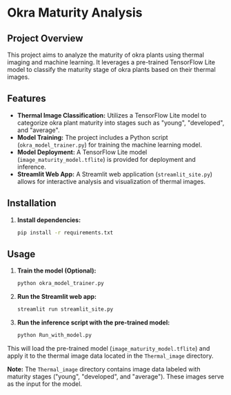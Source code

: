 # Okra Maturity Analysis

## Project Overview

This project aims to analyze the maturity of okra plants using thermal imaging and machine learning. It leverages a pre-trained TensorFlow Lite model to classify the maturity stage of okra plants based on their thermal images.

## Features

- **Thermal Image Classification:** Utilizes a TensorFlow Lite model to categorize okra plant maturity into stages such as "young", "developed", and "average".
- **Model Training:**  The project includes a Python script (`okra_model_trainer.py`) for training the machine learning model.
- **Model Deployment:**  A TensorFlow Lite model (`image_maturity_model.tflite`) is provided for deployment and inference.
- **Streamlit Web App:** A Streamlit web application (`streamlit_site.py`) allows for interactive analysis and visualization of thermal images.

## Installation


1. **Install dependencies:**

   ```bash
   pip install -r requirements.txt
   ```

## Usage

1. **Train the model (Optional):**

   ```bash
   python okra_model_trainer.py
   ```

2. **Run the Streamlit web app:**

   ```bash
   streamlit run streamlit_site.py
   ```

3. **Run the inference script with the pre-trained model:**

   ```bash
   python Run_with_model.py 
   ```

This will load the pre-trained model (`image_maturity_model.tflite`) and apply it to the thermal image data located in the `Thermal_image` directory. 

**Note:** The `Thermal_image` directory contains image data labeled with maturity stages ("young", "developed", and "average"). These images serve as the input for the model.

